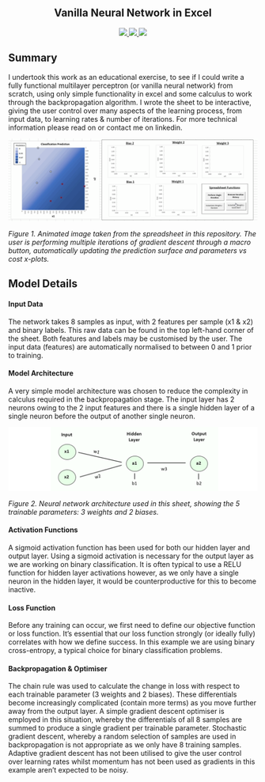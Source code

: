 <h2 align="center"> Vanilla Neural Network in Excel </h2>


<p align="center">
    <a href="https://github.com/mhaythornthwaite/Vanilla_Neural_Network_Excel/blob/main/LICENSE.md" alt="Licence">
        <img src="https://img.shields.io/badge/license-MIT-yellow.svg" />
    </a>
    <a href="https://github.com/mhaythornthwaite/Vanilla_Neural_Network_Excel/commits/main" alt="Commits">
        <img src="https://img.shields.io/github/last-commit/mhaythornthwaite/Vanilla_Neural_Network_Excel/main" />
    </a>
    <a href="https://github.com/mhaythornthwaite/Vanilla_Neural_Network_Excel" alt="Size">
        <img src="https://img.shields.io/github/repo-size/mhaythornthwaite/Vanilla_Neural_Network_Excel" />
    </a>
</p>

## Summary

I undertook this work as an educational exercise, to see if I could write a fully functional multilayer perceptron (or vanilla neural network) from scratch, using only simple functionality in excel and some calculus to work through the backpropagation algorithm. I wrote the sheet to be interactive, giving the user control over many aspects of the learning process, from input data, to learning rates & number of iterations. For more technical information please read on or contact me on linkedin.


<img src="https://raw.githubusercontent.com/mhaythornthwaite/Vanilla_Neural_Network_Excel/master/figures/nn_excel_gif_v8.gif" alt="Figure 1">

<em>Figure 1. Animated image taken from the spreadsheet in this repository. The user is performing multiple iterations of gradient descent through a macro button, automatically updating the prediction surface and parameters vs cost x-plots.</em>

## Model Details

#### Input Data

The network takes 8 samples as input, with 2 features per sample (x1 & x2) and binary labels. This raw data can be found in the top left-hand corner of the sheet. Both features and labels may be customised by the user. The input data (features) are automatically normalised to between 0 and 1 prior to training.


#### Model Architecture

A very simple model architecture was chosen to reduce the complexity in calculus required in the backpropagation stage. The input layer has 2 neurons owing to the 2 input features and there is a single hidden layer of a single neuron before the output of another single neuron. 

<img src="https://raw.githubusercontent.com/mhaythornthwaite/Vanilla_Neural_Network_Excel/master/figures/mlp_architecture_v2.PNG" alt="Figure 2">

<em>Figure 2. Neural network architecture used in this sheet, showing the 5 trainable parameters: 3 weights and 2 biases.</em>


#### Activation Functions

A sigmoid activation function has been used for both our hidden layer and output layer. Using a sigmoid activation is necessary for the output layer as we are working on binary classification. It is often typical to use a RELU function for hidden layer activations however, as we only have a single neuron in the hidden layer, it would be counterproductive for this to become inactive.

#### Loss Function

Before any training can occur, we first need to define our objective function or loss function. It’s essential that our loss function strongly (or ideally fully) correlates with how we define success. In this example we are using binary cross-entropy, a typical choice for binary classification problems.


#### Backpropagation & Optimiser

The chain rule was used to calculate the change in loss with respect to each trainable parameter (3 weights and 2 biases). These differentials become increasingly complicated (contain more terms) as you move further away from the output layer. A simple gradient descent optimiser is employed in this situation, whereby the differentials of all 8 samples are summed to produce a single gradient per trainable parameter. Stochastic gradient descent, whereby a random selection of samples are used in backpropagation is not appropriate as we only have 8 training samples. Adaptive gradient descent has not been utilised to give the user control over learning rates whilst momentum has not been used as gradients in this example aren’t expected to be noisy.

<!--
![image info](./figures/mlp_architecture.PNG)
-->
